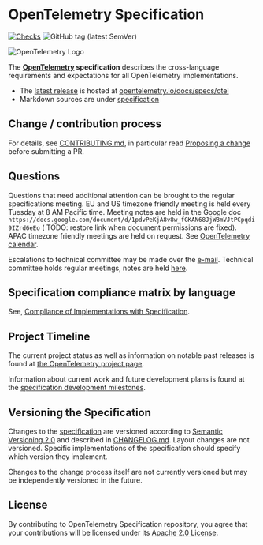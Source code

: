 # OpenTelemetry Specification

[![Checks](https://github.com/open-telemetry/opentelemetry-specification/workflows/Checks/badge.svg?branch=main)](https://github.com/open-telemetry/opentelemetry-specification/actions?query=workflow%3A%22Checks%22+branch%3Amain)
![GitHub tag (latest SemVer)](https://img.shields.io/github/tag/open-telemetry/specification.svg)

![OpenTelemetry Logo](https://opentelemetry.io/img/logos/opentelemetry-horizontal-color.png)

The **[OpenTelemetry][] specification** describes the cross-language
requirements and expectations for all OpenTelemetry implementations.

- The [latest release][] is hosted at
  [opentelemetry.io/docs/specs/otel][]
- Markdown sources are under [specification](./specification/README.md)

## Change / contribution process

For details, see [CONTRIBUTING.md](CONTRIBUTING.md), in particular read
[Proposing a change](CONTRIBUTING.md#proposing-a-change) before submitting a PR.

## Questions

Questions that need additional attention can be brought to the regular
specifications meeting. EU and US timezone friendly meeting is held every
Tuesday at 8 AM Pacific time. Meeting notes are held in the Google
doc `https://docs.google.com/document/d/1pdvPeKjA8v8w_fGKAN68JjWBmVJtPCpqdi9IZrd6eEo` (
TODO: restore link when document permissions are fixed). APAC timezone friendly
meetings are held on request.
See [OpenTelemetry calendar](https://github.com/open-telemetry/community#calendar).

Escalations to technical committee may be made over the
[e-mail](https://github.com/open-telemetry/community#tc-technical-committee).
Technical committee holds regular meetings, notes are held
[here](https://docs.google.com/document/d/1hOHPCu5TGenqTeWPB9qQB_qd33uITZBcvK1FnWxYJAw/edit?usp=sharing).

## Specification compliance matrix by language

See, [Compliance of Implementations with
Specification](./spec-compliance-matrix.md).

## Project Timeline

The current project status as well as information on notable past releases is found at
[the OpenTelemetry project page](https://opentelemetry.io/status/).

Information about current work and future development plans is found at the
[specification development milestones](https://github.com/open-telemetry/opentelemetry-specification/milestones).

## Versioning the Specification

Changes to the [specification](./specification/overview.md) are versioned according to [Semantic Versioning 2.0](https://semver.org/spec/v2.0.0.html) and described in [CHANGELOG.md](CHANGELOG.md). Layout changes are not versioned. Specific implementations of the specification should specify which version they implement.

Changes to the change process itself are not currently versioned but may be independently versioned in the future.

## License

By contributing to OpenTelemetry Specification repository, you agree that your contributions will be licensed under its [Apache 2.0 License](LICENSE).

[OpenTelemetry]: https://opentelemetry.io
[latest release]: https://github.com/open-telemetry/opentelemetry-specification/releases/latest
[opentelemetry.io/docs/specs/otel]: https://opentelemetry.io/docs/specs/otel/
